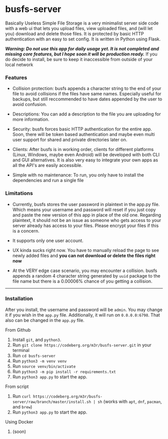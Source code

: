 # busfs-server

Basically Useless Simple File Storage is a very minimalist server side code with a web ui that lets you upload files, view uploaded files, and (will let you) download and delete those files. It is protected by basic HTTP authentication with an easy to set config. It is written in Python using Flask.

***Warning: Do not use this app for daily usage yet. It is not completed and missing core features, but I hope soon it will be production ready.*** If you do decide to install, be sure to keep it inaccessible from outside of your local network

### Features
- Collision protection: busfs appends a character string to the end of your file to avoid collisions if the files have same names. Especially useful for backups, but still reccommended to have dates appended by the user to avoid confusion.

- Descriptions: You can add a description to the file you are uploading for more information.

- Security: busfs forces basic HTTP authentication for the entire app. Soon, there will be token based authentication and maybe even multi user support for shared and private directories later on.

- Clients: After busfs is in working order, clients for different platforms (Linux, Windows, maybe even Android) will be developed with both CLI and GUI alternatives. It is also very easy to integrate your own apps as all the API's are easily accessible.

- Simple with no maintenance: To run, you only have to install the dependencies and run a single file 

### Limitations
- Currently, busfs stores the user password in plaintext in the app.py file. Which means your username and password will reset if you just copy and paste the new version of this app in place of the old one. Regarding plaintext, it should not be an issue as someone who gets access to your server already has access to your files. Please encrypt your files if this is a concern.

- It supports only one user account. 

- UX kinda sucks right now. You have to manually reload the page to see newly added files and **you can not download or delete the files right now**

- At the VERY edge case scenario, you may encounter a collision. busfs appends a random 4 character string generated by `uuid` package to the file name but there is a 0.00006% chance of you getting a collision.

---
### Installation
After you install, the username and password will be `admin`. You may change it if you wish in the `app.py` file. Additionally, it will run on `0.0.0.0:6798`. That also can be changed in the `app.py` file.

From Github
1. Install `git`, and `python3`.
2. Run `git clone https://codeberg.org/m3r/busfs-server.git` in your terminal
3. Run `cd busfs-server`
4. Run `python3 -m venv venv`
5. Run `source venv/bin/activate`
6. Run `python3 -m pip install -r requirements.txt`
7. Run `python3 app.py` to start the app.
   
From script
1. Run `curl https://codeberg.org/m3r/busfs-server/raw/branch/master/install.sh | sh` (works with `apt`, `dnf`, `pacman`, and `brew`)
2. Run `python3 app.py` to start the app.

Using Docker
1. (soon)